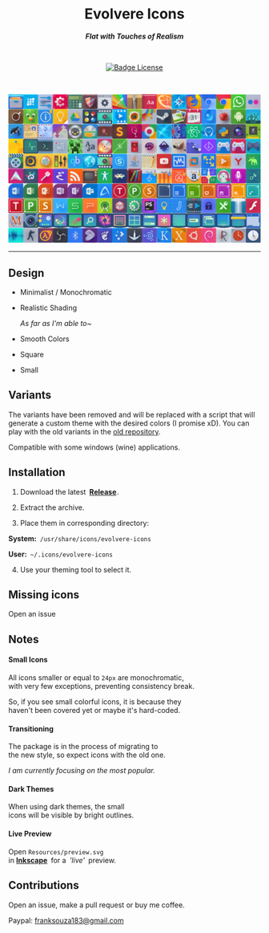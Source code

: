 <div align = center>

# Evolvere Icons

***Flat with Touches of Realism***

<br>

[![Badge License]][License]

<br>

![Preview]

</div>

---

## Design

- Minimalist / Monochromatic
- Realistic Shading

  *As far as I'm able to~*
  
- Smooth Colors
- Square
- Small

## Variants

The variants have been removed and will be replaced with a script that will generate a custom theme with the desired colors (I promise xD). You can play with the old variants in the [old repository](https://github.com/franksouza183/EvolvereSuit).

Compatible with some windows (wine) applications.

## Installation

1. Download the latest **[Release]** .

2. Extract the archive.

3. Place them in corresponding directory:

  **System:** `/usr/share/icons/evolvere-icons`

  **User:** `~/.icons/evolvere-icons`
  
4. Use your theming tool to select it.

## Missing icons

Open an issue

## Notes

#### Small Icons

All icons smaller or equal to `24px` are monochromatic, <br>with very few exceptions, preventing consistency break.

So, if you see small colorful icons, it is because they <br>
haven't been covered yet or maybe it's hard-coded.

#### Transitioning

The package is in the process of migrating to <br>
the new style, so expect icons with the old one.

*I am currently focusing on the most popular.*

#### Dark Themes

When using dark themes, the small <br>
icons will be visible by bright outlines.

#### Live Preview

Open `Resources/preview.svg` <br>
in **[Inkscape]** for a *'live'* preview.

## Contributions

Open an issue, make a pull request or buy me coffee.

Paypal: franksouza183@gmail.com


<!----------------------------------------------------------------------------->

[Badge License]: https://licensebuttons.net/l/by-sa/4.0/80x15.png

[Preview]: Resources/preview.png 'Preview of the Evolvere Icons set'

[Inkscape]: https://inkscape.org/


[Release]: https://github.com/franksouza183/Evolvere-Icons/releases
[License]: LICENSE
